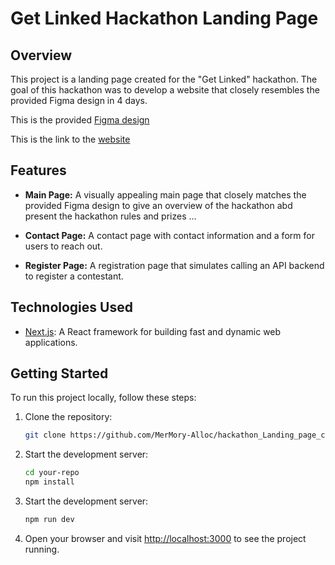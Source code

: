 # Get Linked Hackathon Landing Page

## Overview

This project is a landing page created for the "Get Linked" hackathon. The goal of this hackathon was to develop a website that closely resembles the provided Figma design in 4 days.

This is the provided [Figma design](https://www.figma.com/file/i4nU1ZNi9Xz4tiR7njGFDz/Getlinked-(Copy)?type=design&node-id=0%3A1&mode=dev)

This is the link to the [website](https://hackathon-landing-page-challenge-8gjb.vercel.app/) 

## Features

- **Main Page:** A visually appealing main page that closely matches the provided Figma design to give an overview of the hackathon abd present the hackathon rules and prizes ...

- **Contact Page:** A contact page with contact information and a form for users to reach out.

- **Register Page:** A registration page that simulates calling an API backend to register a contestant.

## Technologies Used

- [Next.js](https://nextjs.org/): A React framework for building fast and dynamic web applications.

## Getting Started

To run this project locally, follow these steps:

1. Clone the repository:

   ```bash
   git clone https://github.com/MerMory-Alloc/hackathon_Landing_page_challenge
   ```
2. Start the development server:
   ```bash
   cd your-repo
   npm install
   ```
3. Start the development server:
   ```bash
   npm run dev
   ```
4. Open your browser and visit [http://localhost:3000](http://localhost:3000) to see the project running.
   
